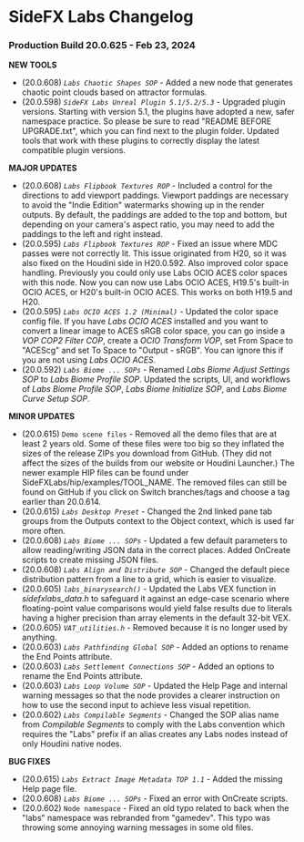 # SideFX Labs Changelog

### Production Build 20.0.625 - Feb 23, 2024

**NEW TOOLS**
- (20.0.608) *`Labs Chaotic Shapes SOP`* - Added a new node that generates chaotic point clouds based on attractor formulas.
- (20.0.598) *`SideFX Labs Unreal Plugin 5.1/5.2/5.3`* - Upgraded plugin versions. Starting with version 5.1, the plugins have adopted a new, safer namespace practice. So please be sure to read "README BEFORE UPGRADE.txt", which you can find next to the plugin folder. Updated tools that work with these plugins to correctly display the latest compatible plugin versions.

**MAJOR UPDATES**   
- (20.0.608) *`Labs Flipbook Textures ROP`* - Included a control for the directions to add viewport paddings. Viewport paddings are necessary to avoid the "Indie Edition" watermarks showing up in the render outputs. By default, the paddings are added to the top and bottom, but depending on your camera's aspect ratio, you may need to add the paddings to the left and right instead.
- (20.0.595) *`Labs Flipbook Textures ROP`* - Fixed an issue where MDC passes were not correctly lit. This issue originated from H20, so it was also fixed on the Houdini side in H20.0.592. Also improved color space handling. Previously you could only use Labs OCIO ACES color spaces with this node. Now you can now use Labs OCIO ACES, H19.5's built-in OCIO ACES, or H20's built-in OCIO ACES. This works on both H19.5 and H20.
- (20.0.595) *`Labs OCIO ACES 1.2 (Minimal)`* - Updated the color space config file. If you have *Labs OCIO ACES* installed and you want to convert a linear image to ACES sRGB color space, you can go inside a *VOP COP2 Filter COP*, create a *OCIO Transform VOP*, set From Space to "ACEScg" and set To Space to "Output - sRGB". You can ignore this if you are not using *Labs OCIO ACES*.
- (20.0.592) *`Labs Biome ... SOPs`* - Renamed *Labs Biome Adjust Settings SOP* to *Labs Biome Profile SOP*. Updated the scripts, UI, and workflows of *Labs Biome Profile SOP*, *Labs Biome Initialize SOP*, and *Labs Biome Curve Setup SOP*.

**MINOR UPDATES**
- (20.0.615) `Demo scene files` - Removed all the demo files that are at least 2 years old. Some of these files were too big so they inflated the sizes of the release ZIPs you download from GitHub. (They did not affect the sizes of the builds from our website or Houdini Launcher.) The newer example HIP files can be found under SideFXLabs/hip/examples/TOOL_NAME. The removed files can still be found on GitHub if you click on Switch branches/tags and choose a tag earlier than 20.0.614.
- (20.0.615) *`Labs Desktop Preset`* - Changed the 2nd linked pane tab groups from the Outputs context to the Object context, which is used far more often.
- (20.0.608) *`Labs Biome ... SOPs`* - Updated a few default parameters to allow reading/writing JSON data in the correct places. Added OnCreate scripts to create missing JSON files.
- (20.0.608) *`Labs Align and Distribute SOP`* - Changed the default piece distribution pattern from a line to a grid, which is easier to visualize.
- (20.0.605) *`labs_binarysearch()`* - Updated the Labs VEX function in *sidefxlabs_data.h* to safeguard it against an edge-case scenario where floating-point value comparisons would yield false results due to literals having a higher precision than array elements in the default 32-bit VEX.
- (20.0.605) *`VAT_utilities.h`* - Removed because it is no longer used by anything.
- (20.0.603) *`Labs Pathfinding Global SOP`* - Added an options to rename the End Points attribute.
- (20.0.603) *`Labs Settlement Connections SOP`* - Added an options to rename the End Points attribute.
- (20.0.603) *`Labs Loop Volume SOP`* - Updated the Help Page and internal warning messages so that the node provides a clearer instruction on how to use the second input to achieve less visual repetition.
- (20.0.602) *`Labs Compilable Segments`* - Changed the SOP alias name from *Compilable Segments* to comply with the Labs convention which requires the "Labs" prefix if an alias creates any Labs nodes instead of only Houdini native nodes.

**BUG FIXES**
- (20.0.615) *`Labs Extract Image Metadata TOP 1.1`* - Added the missing Help page file.
- (20.0.608) *`Labs Biome ... SOPs`* - Fixed an error with OnCreate scripts.
- (20.0.602) `Node namespace` - Fixed an old typo related to back when the "labs" namespace was rebranded from "gamedev". This typo was throwing some annoying warning messages in some old files.
